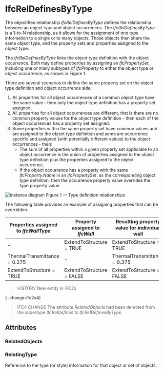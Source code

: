 # IfcRelDefinesByType

The objectified relationship _IfcRelDefinesByType_ defines the relationship between an object type and object occurrences. The _IfcRelDefinesByType_ is a 1-to-N relationship, as it allows for the assignment of one type information to a single or to many objects. Those objects then share the same object type, and the property sets and properties assigned to the object type.<!-- end of definition -->

The _IfcRelDefinesByType_ links the object type definition with the object occurrence. Both may define properties by assigning an _IfcPropertySet_, including one or many subtypes of _IfcProperty_ to either the object type or object occurrence, as shown in Figure 1.

There are several scenarios to define the same property set on the object type definition and object occurrence side:

1. All properties for all object occurrences of a common object type have the same value - then only the object type definition has a property set assigned.
2. All properties for all object occurrences are different, that is there are no common property values for the object type definition - then each of the object occurrences has a property set assigned.
3. Some properties within the same property set have common values and are assigned to the object type definition and some are occurrence specific and assigned (with potentially different values) to the object occurrences - then:
    * The sum of all properties within a given property set applicable to an object occurrence is the union of properties assigned to the object type definition plus the properties assigned to the object occurrence.
    * If the object occurrence has a property with the same _IfcProperty.Name_ in an _IfcPropertySet_, as the corresponding object type definition, then the occurrence property value overrides the type property value.

![instance diagram](../../../../figures/ifcreldefinesbytype_fig-1.png)
Figure 1 — Type definition relationships

The following table provides an example of assigning properties that can be overridden.

Properties assigned to _IfcWallType_ | Property assigned to _IfcWall_  | Resulting property value for individual wall
--- | --- | ---
- | ExtendToStructure = TRUE | ExtendToStructure = TRUE
ThermalTransmittance = 0.375 | - | ThermalTransmittance = 0.375
ExtendToStructure = TRUE | ExtendToStructure = FALSE | ExtendToStructure = FALSE

> HISTORY  New entity in IFC2x.

{ .change-ifc2x4}
> IFC4 CHANGE  The attribute _RelatedObjects_ had been demoted from the supertype _IfcRelDefines_ to _IfcRelDefinesByType_.

## Attributes

### RelatedObjects


### RelatingType
Reference to the type (or style) information for that object or set of objects.
